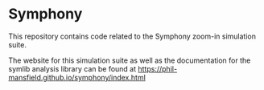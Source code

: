 # Symphony
This repository contains code related to the Symphony zoom-in simulation suite.

The website for this simulation suite as well as the documentation for the symlib analysis library can be found at https://phil-mansfield.github.io/symphony/index.html
